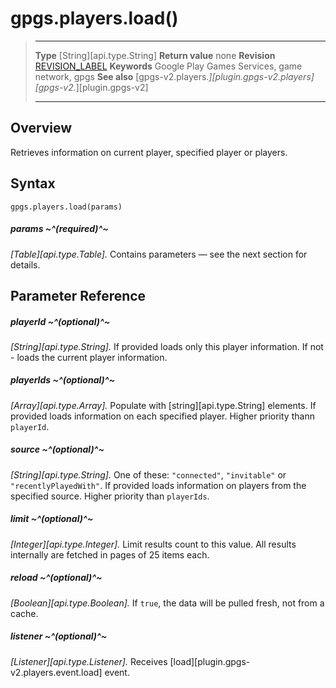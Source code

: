 # gpgs.players.load()

> --------------------- ------------------------------------------------------------------------------------------
> __Type__              [String][api.type.String]
> __Return value__      none
> __Revision__          [REVISION_LABEL](REVISION_URL)
> __Keywords__          Google Play Games Services, game network, gpgs
> __See also__          [gpgs-v2.players.*][plugin.gpgs-v2.players]
>                       [gpgs-v2.*][plugin.gpgs-v2]
> --------------------- ------------------------------------------------------------------------------------------

## Overview

Retrieves information on current player, specified player or players.

## Syntax

	gpgs.players.load(params)

##### params ~^(required)^~
_[Table][api.type.Table]._ Contains parameters — see the next section for details.

## Parameter Reference

##### playerId ~^(optional)^~
_[String][api.type.String]._ If provided loads only this player information. If not - loads the current player information.

##### playerIds ~^(optional)^~
_[Array][api.type.Array]._ Populate with [string][api.type.String] elements. If provided loads information on each specified player. Higher priority thann `playerId`.

##### source ~^(optional)^~
_[String][api.type.String]._ One of these:  `"connected"`, `"invitable"` or `"recentlyPlayedWith"`. If provided loads information on players from the specified source. Higher priority than `playerIds`.

##### limit ~^(optional)^~
_[Integer][api.type.Integer]._ Limit results count to this value. All results internally are fetched in pages of 25 items each.

##### reload ~^(optional)^~
_[Boolean][api.type.Boolean]._ If `true`, the data will be pulled fresh, not from a cache.

##### listener ~^(optional)^~
_[Listener][api.type.Listener]._ Receives [load][plugin.gpgs-v2.players.event.load] event.